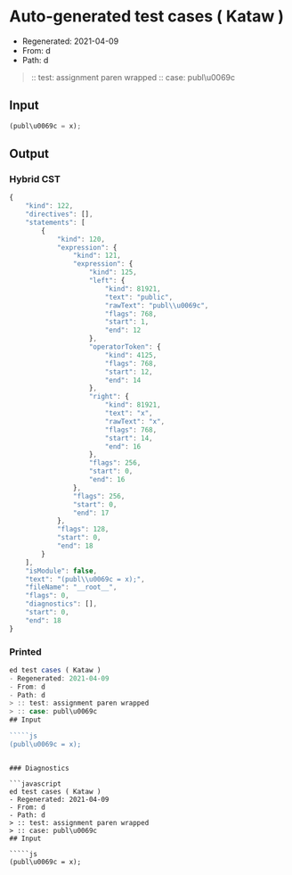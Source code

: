 # Auto-generated test cases ( Kataw )
- Regenerated: 2021-04-09
- From: d
- Path: d
> :: test: assignment paren wrapped
> :: case: publ\u0069c
## Input

`````js
(publ\u0069c = x);
`````

## Output

### Hybrid CST

```javascript
{
    "kind": 122,
    "directives": [],
    "statements": [
        {
            "kind": 120,
            "expression": {
                "kind": 121,
                "expression": {
                    "kind": 125,
                    "left": {
                        "kind": 81921,
                        "text": "public",
                        "rawText": "publ\\u0069c",
                        "flags": 768,
                        "start": 1,
                        "end": 12
                    },
                    "operatorToken": {
                        "kind": 4125,
                        "flags": 768,
                        "start": 12,
                        "end": 14
                    },
                    "right": {
                        "kind": 81921,
                        "text": "x",
                        "rawText": "x",
                        "flags": 768,
                        "start": 14,
                        "end": 16
                    },
                    "flags": 256,
                    "start": 0,
                    "end": 16
                },
                "flags": 256,
                "start": 0,
                "end": 17
            },
            "flags": 128,
            "start": 0,
            "end": 18
        }
    ],
    "isModule": false,
    "text": "(publ\\u0069c = x);",
    "fileName": "__root__",
    "flags": 0,
    "diagnostics": [],
    "start": 0,
    "end": 18
}
```

### Printed

```javascript
ed test cases ( Kataw )
- Regenerated: 2021-04-09
- From: d
- Path: d
> :: test: assignment paren wrapped
> :: case: publ\u0069c
## Input

`````js
(publ\u0069c = x);
`````
```

### Diagnostics

```javascript
ed test cases ( Kataw )
- Regenerated: 2021-04-09
- From: d
- Path: d
> :: test: assignment paren wrapped
> :: case: publ\u0069c
## Input

`````js
(publ\u0069c = x);
`````
```

